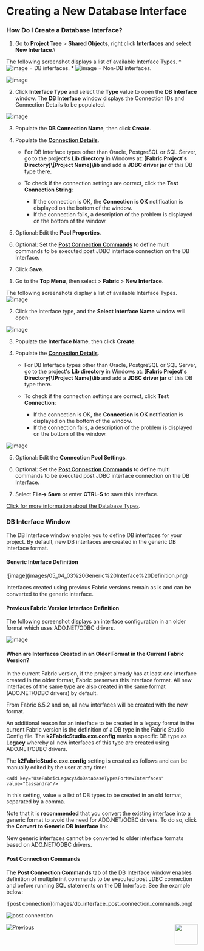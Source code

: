 # Creating a New Database Interface

### How Do I Create a Database Interface?

<studio>
    
1. Go to **Project Tree** > **Shared Objects**, right click **Interfaces** and select **New Interface**.\


The following screenshot displays a list of available Interface Types.
     * ![image](images/05_04_icon1.png) = DB interfaces. 
     * ![image](images/05_04_icon2.png) = Non-DB interfaces.

![image](images/05_04_01_interface_types.PNG)

2. Click **Interface Type** and select the **Type** value to open the **DB Interface** window. The **DB Interface** window displays the Connection IDs and Connection Details to be populated. 

![image](images/05_04_02_DB_Interface.PNG)

3. Populate the **DB Connection Name**, then click **Create**.

4. Populate the [**Connection Details**](/articles/05_DB_interfaces/03_DB_interfaces_overview.md#database-connection-settings).

    * For DB Interface types other than Oracle, PostgreSQL or SQL Server, go to the project's **Lib directory** in Windows at:
    **[Fabric Project's Directory]\\[Project Name]\lib** and add a **JDBC driver jar** of this DB type there.   
    
    * To check if the connection settings are correct, click the **Test Connection String**:
       * If the connection is OK, the **Connection is OK** notification is displayed on the bottom of the window.
       * If the connection fails, a description of the problem is displayed on the bottom of the window. 
    
5. Optional: Edit the **Pool Properties**.

6. Optional: Set the [**Post Connection Commands**](/articles/05_DB_interfaces/04_creating_a_new_database_interface.md#post-connection-commands) to define multi commands to be executed post JDBC interface connection on the DB Interface.

7. Click **Save**.
    
    
</studio>

<web>
    
    
1. Go to the **Top Menu**, then select > **Fabric** > **New Interface**.


The following screenshots display a list of available Interface Types.
![image](images/05_04_01_WEB1_interface_types.PNG)


2. Click the interface type, and the **Select Interface Name** window will open:  

![image](images/05_04_01_WEB5_interface_types.PNG)

3. Populate the **Interface Name**, then click **Create**.

4. Populate the [**Connection Details**](/articles/05_DB_interfaces/03_DB_interfaces_overview.md#database-connection-settings).

    * For DB Interface types other than Oracle, PostgreSQL or SQL Server, go to the project's **Lib directory** in Windows at:
    **[Fabric Project's Directory]\\[Project Name]\lib** and add a **JDBC driver jar** of this DB type there.   
    
    * To check if the connection settings are correct, click **Test Connection**:
       * If the connection is OK, the **Connection is OK** notification is displayed on the bottom of the window.
       * If the connection fails, a description of the problem is displayed on the bottom of the window. 

![image](images/05_04_01_WEB3_interface_types.PNG)

    
5. Optional: Edit the **Connection Pool Settings**.

6. Optional: Set the [**Post Connection Commands**](/articles/05_DB_interfaces/04_creating_a_new_database_interface.md#post-connection-commands) to define multi commands to be executed post JDBC interface connection on the DB Interface.

7. Select **File-> Save** or enter **CTRL-S** to save this interface. 
</web>

[Click for more information about the Database Types](/articles/05_DB_interfaces/10_database_types.md).

### DB Interface Window

The DB Interface window enables you to define DB interfaces for your project. By default, new DB interfaces are created in the generic DB interface format. 


#### Generic Interface Definition
<studio>
![image](images/05_04_03%20Generic%20Interface%20Definition.png)


Interfaces created using previous Fabric versions remain as is and can be converted to the generic interface.


#### Previous Fabric Version Interface Definition

The following screenshot displays an interface configuration in an older format which uses ADO.NET/ODBC drivers.

![image](images/05_04_04%20Previous%20Fabric%20Version%20Interface%20Definition.png)


#### When are Interfaces Created in an Older Format in the Current Fabric Version?

In the current Fabric version, if the project already has at least one interface created in the older format, Fabric preserves this interface format. All new interfaces of the same type are also created in the same format (ADO.NET/ODBC drivers) by default.

From Fabric 6.5.2 and on, all new interfaces will be created with the new format.

An additional reason for an interface to be created in a legacy format in the current Fabric version is the definition of a DB type in the Fabric Studio Config file. The **k2FabricStudio.exe.config** marks a specific DB type as **Legacy** whereby all new interfaces of this type are created using ADO.NET/ODBC drivers.  

The **k2FabricStudio.exe.config** setting is created as follows and can be manually edited by the user at any time:

 ```<add key="UseFabricLegacyAdoDatabaseTypesForNewInterfaces" value="Cassandra"/>``` 


In this setting, value = a list of DB types to be created in an old format, separated by a comma.

Note that it is **recommended** that you convert the existing interface into a generic format to avoid the need for ADO.NET/ODBC drivers. To do so, click the **Convert to Generic DB Interface** link.

New generic interfaces cannot be converted to older interface formats based on ADO.NET/ODBC drivers. 
    
    
</studio>


#### Post Connection Commands
The **Post Connection Commands** tab of the DB Interface window enables definition of multiple init commands to be executed post JDBC connection and before running SQL statements on the DB Interface. See the example below:

<studio>
![post connection](images/db_interface_post_connection_commands.png)
    
    
</studio>

<web>
    
![post connection](images/05_04_01_WEB3_interface_types.PNG)
    
    
</web>

[![Previous](/articles/images/Previous.png)](03_DB_interfaces_overview.md)[<img align="right" width="60" height="54" src="/articles/images/Next.png">](06_editing_interface_settings.md)
